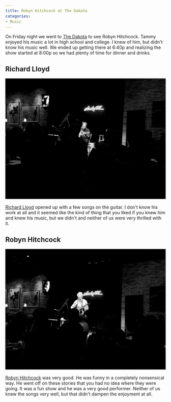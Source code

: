 ```yaml
---
title: Robyn Hitchcock at The Dakota
categories:
- Music
---
```


On Friday night we went to [The Dakota](http://dakotacooks.com) to see Robyn Hitchcock. Tammy enjoyed his music a lot in high school and college. I knew of him, but didn't know his music well. We ended up getting there at 6:40p and realizing the show started at 8:00p so we had plenty of time for dinner and drinks.

## Richard Lloyd

[![](/assets/posts/2012/20121014-121423.jpg)](http://thingelstad.com/s/robyn-hitchcock-at-the-dakota/20121014-121423-jpg/img)

[Richard Lloyd](http://en.wikipedia.org/wiki/Richard_Lloyd_(guitarist)) opened up with a few songs on the guitar. I don't know his work at all and it seemed like the kind of thing that you liked if you knew him and knew his music, but we didn't and neither of us were very thrilled with it.

## Robyn Hitchcock

[![](/assets/posts/2012/20121014-121432.jpg)](http://thingelstad.com/s/robyn-hitchcock-at-the-dakota/20121014-121432-jpg/img)

[Robyn Hitchcock](http://en.wikipedia.org/wiki/Robyn_Hitchcock) was very good. He was funny in a completely nonsensical way. He went off on these stories that you had no idea where they were going. It was a fun show and he was a very good performer. Neither of us knew the songs very well, but that didn't dampen the enjoyment at all.

